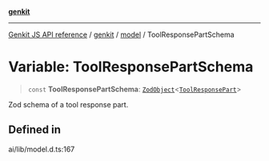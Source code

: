 [**genkit**](../../README.md)

***

[Genkit JS API reference](../../../README.md) / [genkit](../../README.md) / [model](../README.md) / ToolResponsePartSchema

# Variable: ToolResponsePartSchema

> `const` **ToolResponsePartSchema**: [`ZodObject`](../../namespaces/z/classes/ZodObject.md)\<[`ToolResponsePart`](../../type-aliases/ToolResponsePart.md)\>

Zod schema of a tool response part.

## Defined in

ai/lib/model.d.ts:167
